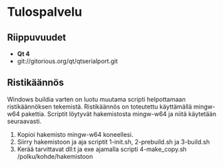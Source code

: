 Tulospalvelu
============

Riippuvuudet
------------

 - **Qt 4**
 - git://gitorious.org/qt/qtserialport.git

Ristikäännös
------------

Windows buildia varten on luotu muutama scripti helpottamaan ristikäännöksen
tekemistä. Ristikäännös on toteutettu käyttämällä mingw-w64 pakettia.
Scriptit löytyvät hakemistosta mingw-w64 ja niitä käytetään seuraavasti.

 1. Kopioi hakemisto mingw-w64 koneellesi.
 2. Siirry hakemistoon ja aja scriptit 1-init.sh, 2-prebuild.sh ja 3-build.sh
 3. Kerää tarvittavat dll:t ja exe ajamalla scripti 4-make\_copy.sh /polku/kohde/hakemistoon

